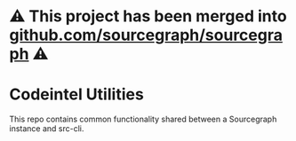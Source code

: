 # ⚠️ This project  has been merged into [github.com/sourcegraph/sourcegraph](https://github.com/sourcegraph/sourcegraph) ⚠️

# Codeintel Utilities

This repo contains common functionality shared between a Sourcegraph instance and src-cli.
